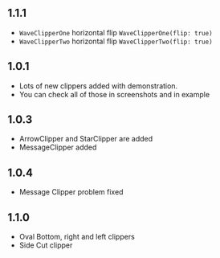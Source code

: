 ## 1.1.1
* `WaveClipperOne` horizontal flip `WaveClipperOne(flip: true)`
* `WaveClipperTwo` horizontal flip `WaveClipperTwo(flip: true)`

## 1.0.1

* Lots of new clippers added with demonstration.
* You can check all of those in screenshots and in example

## 1.0.3
* ArrowClipper and StarClipper are added
* MessageClipper added

## 1.0.4
* Message Clipper problem fixed

## 1.1.0
* Oval Bottom, right and left clippers
* Side Cut clipper